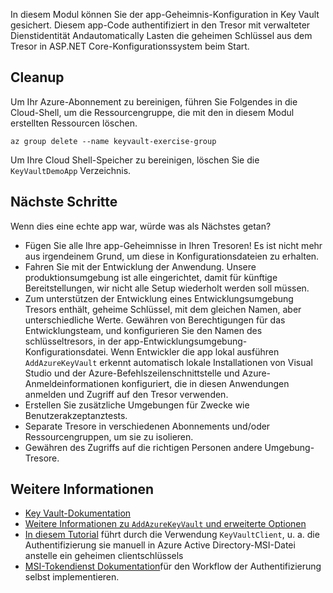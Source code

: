 In diesem Modul können Sie der app-Geheimnis-Konfiguration in Key Vault gesichert. Diesem app-Code authentifiziert in den Tresor mit verwalteter Dienstidentität Andautomatically Lasten die geheimen Schlüssel aus dem Tresor in ASP.NET Core-Konfigurationssystem beim Start.

## <a name="cleanup"></a>Cleanup

Um Ihr Azure-Abonnement zu bereinigen, führen Sie Folgendes in die Cloud-Shell, um die Ressourcengruppe, die mit den in diesem Modul erstellten Ressourcen löschen.

```console
az group delete --name keyvault-exercise-group
```

Um Ihre Cloud Shell-Speicher zu bereinigen, löschen Sie die `KeyVaultDemoApp` Verzeichnis.

## <a name="next-steps"></a>Nächste Schritte

Wenn dies eine echte app war, würde was als Nächstes getan?

* Fügen Sie alle Ihre app-Geheimnisse in Ihren Tresoren! Es ist nicht mehr aus irgendeinem Grund, um diese in Konfigurationsdateien zu erhalten.
* Fahren Sie mit der Entwicklung der Anwendung. Unsere produktionsumgebung ist alle eingerichtet, damit für künftige Bereitstellungen, wir nicht alle Setup wiederholt werden soll müssen.
* Zum unterstützen der Entwicklung eines Entwicklungsumgebung Tresors enthält, geheime Schlüssel, mit dem gleichen Namen, aber unterschiedliche Werte. Gewähren von Berechtigungen für das Entwicklungsteam, und konfigurieren Sie den Namen des schlüsseltresors, in der app-Entwicklungsumgebung-Konfigurationsdatei. Wenn Entwickler die app lokal ausführen `AddAzureKeyVault` erkennt automatisch lokale Installationen von Visual Studio und der Azure-Befehlszeilenschnittstelle und Azure-Anmeldeinformationen konfiguriert, die in diesen Anwendungen anmelden und Zugriff auf den Tresor verwenden.
* Erstellen Sie zusätzliche Umgebungen für Zwecke wie Benutzerakzeptanztests.
* Separate Tresore in verschiedenen Abonnements und/oder Ressourcengruppen, um sie zu isolieren.
* Gewähren des Zugriffs auf die richtigen Personen andere Umgebung-Tresore.

## <a name="further-reading"></a>Weitere Informationen

* [Key Vault-Dokumentation](https://docs.microsoft.com/azure/key-vault/)
* [Weitere Informationen zu `AddAzureKeyVault` und erweiterte Optionen](https://docs.microsoft.com/aspnet/core/security/key-vault-configuration?view=aspnetcore-2.1&tabs=aspnetcore2x)
* [In diesem Tutorial](https://docs.microsoft.com/azure/key-vault/key-vault-use-from-web-application) führt durch die Verwendung `KeyVaultClient`, u. a. die Authentifizierung sie manuell in Azure Active Directory-MSI-Datei anstelle ein geheimen clientschlüssels
* [MSI-Tokendienst Dokumentation](https://docs.microsoft.com/azure/app-service/app-service-managed-service-identity#using-the-rest-protocol)für den Workflow der Authentifizierung selbst implementieren.